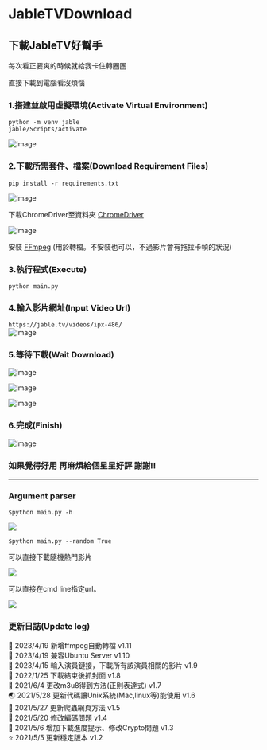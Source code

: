 # JableTVDownload

## 下載JableTV好幫手

每次看正要爽的時候就給我卡住轉圈圈  

直接下載到電腦看沒煩惱

### 1.搭建並啟用虛擬環境(Activate Virtual Environment)

```
python -m venv jable
jable/Scripts/activate
```
![image](https://github.com/hcjohn463/JableDownload/blob/main/img/createVenv.PNG)  

### 2.下載所需套件、檔案(Download Requirement Files)
`pip install -r requirements.txt`

![image](https://github.com/hcjohn463/JableDownload/blob/main/img/requirements.PNG)  

下載ChromeDriver至資料夾 [ChromeDriver]

![image](https://github.com/hcjohn463/JableDownload/blob/main/img/chromeDriver.PNG)  

安裝 [FFmpeg] (用於轉檔。不安裝也可以，不過影片會有拖拉卡幀的狀況)

### 3.執行程式(Execute)
`python main.py`

### 4.輸入影片網址(Input Video Url)
`https://jable.tv/videos/ipx-486/`    
![image](https://github.com/hcjohn463/JableDownload/blob/main/img/download2.PNG)  

### 5.等待下載(Wait Download)  
![image](https://github.com/hcjohn463/JableDownload/blob/main/img/finish.PNG)

![image](https://github.com/hcjohn463/JableDownload/blob/main/img/encoding.png)

![image](https://github.com/hcjohn463/JableDownload/blob/main/img/encoded.png)

### 6.完成(Finish)
![image](https://github.com/hcjohn463/JableDownload/blob/main/img/demo2.png)

### 如果覺得好用 再麻煩給個星星好評 謝謝!!
---

[ChromeDriver]:<https://chromedriver.chromium.org/downloads>
[FFmpeg]:<https://www.ffmpeg.org/>  

### Argument parser
`$python main.py -h`

![](https://i.imgur.com/qgyS5sf.png)

`$python main.py --random True`

可以直接下載隨機熱門影片

![](https://i.imgur.com/dSsdB7Y.png)

可以直接在cmd line指定url。

![](https://i.imgur.com/DKFrD7T.png)

### 更新日誌(Update log)
 🦕 2023/4/19 新增ffmpeg自動轉檔 v1.11   
 🏹 2023/4/19 兼容Ubuntu Server v1.10   
 🦅 2023/4/15 輸入演員鏈接，下載所有該演員相關的影片 v1.9   
 🚗 2022/1/25 下載結束後抓封面 v1.8   
 🐶 2021/6/4 更改m3u8得到方法(正則表達式) v1.7  
 🌏 2021/5/28 更新代碼讓Unix系統(Mac,linux等)能使用 v1.6  
 🍎 2021/5/27 更新爬蟲網頁方法 v1.5  
 🌳 2021/5/20 修改編碼問題 v1.4  
 🌈 2021/5/6 增加下載進度提示、修改Crypto問題 v1.3  
 ⭐ 2021/5/5 更新穩定版本 v1.2  
